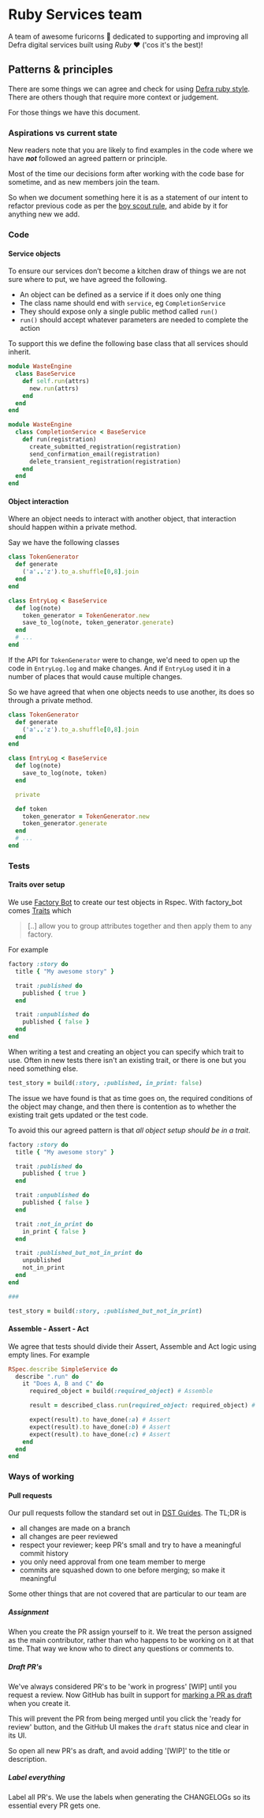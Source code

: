 # Ruby Services team

A team of awesome furicorns 🦄 dedicated to supporting and improving all Defra digital services built using *Ruby* ❤️ ('cos it's the best)!

## Patterns & principles

There are some things we can agree and check for using [Defra ruby style](https://github.com/DEFRA/defra-ruby-style). There are others though that require more context or judgement.

For those things we have this document.

### Aspirations vs current state

New readers note that you are likely to find examples in the code where we have ***not*** followed an agreed pattern or principle.

Most of the time our decisions form after working with the code base for sometime, and as new members join the team.

So when we document something here it is as a statement of our intent to refactor previous code as per the [boy scout rule](https://www.oreilly.com/library/view/97-things-every/9780596809515/ch08.html), and abide by it for anything new we add.

### Code

#### Service objects

To ensure our services don’t become a kitchen draw of things we are not sure where to put, we have agreed the following.

- An object can be defined as a service if it does only one thing
- The class name should end with `service`, eg `CompletionService`
- They should expose only a single public method called `run()`
- `run()` should accept whatever parameters are needed to complete the action

To support this we define the following base class that all services should inherit.

```ruby
module WasteEngine
  class BaseService
    def self.run(attrs)
      new.run(attrs)
    end
  end
end

module WasteEngine
  class CompletionService < BaseService
    def run(registration)
      create_submitted_registration(registration)
      send_confirmation_email(registration)
      delete_transient_registration(registration)
    end
  end
end
```

#### Object interaction

Where an object needs to interact with another object, that interaction should happen within a private method.

Say we have the following classes

```ruby
class TokenGenerator
  def generate
    ('a'..'z').to_a.shuffle[0,8].join
  end
end

class EntryLog < BaseService
  def log(note)
    token_generator = TokenGenerator.new
    save_to_log(note, token_generator.generate)
  end
  # ...
end
```

If the API for `TokenGenerator` were to change, we'd need to open up the code in `EntryLog.log` and make changes. And if `EntryLog` used it in a number of places that would cause multiple changes.

So we have agreed that when one objects needs to use another, its does so through a private method.

```ruby
class TokenGenerator
  def generate
    ('a'..'z').to_a.shuffle[0,8].join
  end
end

class EntryLog < BaseService
  def log(note)
    save_to_log(note, token)
  end

  private

  def token
    token_generator = TokenGenerator.new
    token_generator.generate
  end
  # ...
end
```

### Tests

#### Traits over setup

We use [Factory Bot](https://github.com/thoughtbot/factory_bot) to create our test objects in Rspec. With factory_bot comes [Traits](https://www.rubydoc.info/gems/factory_bot/file/GETTING_STARTED.md#Traits) which

> [..] allow you to group attributes together and then apply them to any factory.

For example

```ruby
factory :story do
  title { "My awesome story" }

  trait :published do
    published { true }
  end

  trait :unpublished do
    published { false }
  end
end
```

When writing a test and creating an object you can specify which trait to use. Often in new tests there isn't an existing trait, or there is one but you need something else.

```ruby
test_story = build(:story, :published, in_print: false)
```

The issue we have found is that as time goes on, the required conditions of the object may change, and then there is contention as to whether the existing trait gets updated or the test code.

To avoid this our agreed pattern is that *all object setup should be in a trait*.

```ruby
factory :story do
  title { "My awesome story" }

  trait :published do
    published { true }
  end

  trait :unpublished do
    published { false }
  end

  trait :not_in_print do
    in_print { false }
  end

  trait :published_but_not_in_print do
    unpublished
    not_in_print
  end
end

###

test_story = build(:story, :published_but_not_in_print)
```

#### Assemble - Assert - Act

We agree that tests should divide their Assert, Assemble and Act logic using empty lines. For example

```ruby
RSpec.describe SimpleService do
  describe ".run" do
    it "Does A, B and C" do
      required_object = build(:required_object) # Assemble

      result = described_class.run(required_object: required_object) # Act

      expect(result).to have_done(:a) # Assert
      expect(result).to have_done(:b) # Assert
      expect(result).to have_done(:c) # Assert
    end
  end
end
```

### Ways of working

#### Pull requests

Our pull requests follow the standard set out in [DST Guides](https://github.com/DEFRA/dst-guides/blob/master/process/pull_request.md). The TL;DR is

- all changes are made on a branch
- all changes are peer reviewed
- respect your reviewer; keep PR's small and try to have a meaningful commit history
- you only need approval from one team member to merge
- commits are squashed down to one before merging; so make it meaningful

Some other things that are not covered that are particular to our team are

##### Assignment

When you create the PR assign yourself to it. We treat the person assigned as the main contributor, rather than who happens to be working on it at that time. That way we know who to direct any questions or comments to.

##### Draft PR's

We've always considered PR's to be 'work in progress' [WIP] until you request a review. Now GitHub has built in support for [marking a PR as draft](https://github.blog/2019-02-14-introducing-draft-pull-requests/) when you create it.

This will prevent the PR from being merged until you click the 'ready for review' button, and the GitHub UI makes the `draft` status nice and clear in its UI.

So open all new PR's as draft, and avoid adding '[WIP]' to the title or description.

##### Label everything

Label all PR's. We use the labels when generating the CHANGELOGs so its essential every PR gets one.
